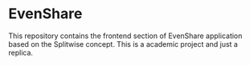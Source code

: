 # EvenShare
This repository contains the frontend section of EvenShare application based on the Splitwise concept. This is a academic project and just a replica.
